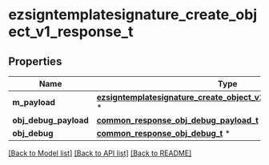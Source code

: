 # ezsigntemplatesignature_create_object_v1_response_t

## Properties
Name | Type | Description | Notes
------------ | ------------- | ------------- | -------------
**m_payload** | [**ezsigntemplatesignature_create_object_v1_response_m_payload_t**](ezsigntemplatesignature_create_object_v1_response_m_payload.md) \* |  | 
**obj_debug_payload** | [**common_response_obj_debug_payload_t**](common_response_obj_debug_payload.md) \* |  | [optional] 
**obj_debug** | [**common_response_obj_debug_t**](common_response_obj_debug.md) \* |  | [optional] 

[[Back to Model list]](../README.md#documentation-for-models) [[Back to API list]](../README.md#documentation-for-api-endpoints) [[Back to README]](../README.md)


